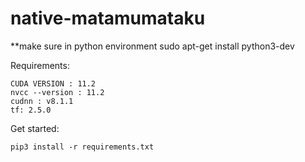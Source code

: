 # native-matamumataku
**make sure in python environment
sudo apt-get install python3-dev

Requirements: 

    CUDA VERSION : 11.2
    nvcc --version : 11.2
    cudnn : v8.1.1
    tf: 2.5.0
 
Get started:

    pip3 install -r requirements.txt
    
